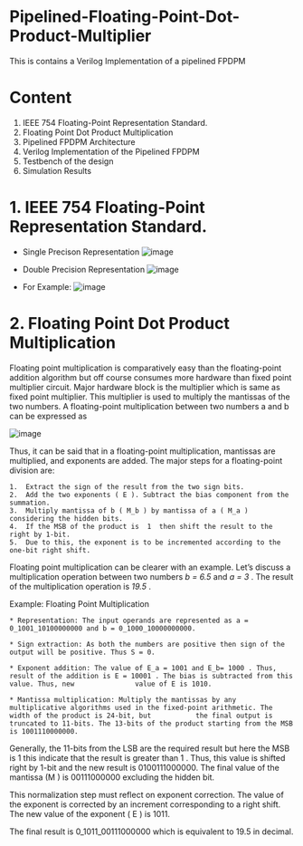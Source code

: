 # Pipelined-Floating-Point-Dot-Product-Multiplier

This is contains a Verilog Implementation of a pipelined FPDPM

# Content

1.	IEEE 754 Floating-Point Representation Standard.
2.	Floating Point Dot Product Multiplication
3.	Pipelined FPDPM Architecture
4.	Verilog Implementation of the Pipelined FPDPM
5.	Testbench of the design
6.	Simulation Results


# 1.  IEEE 754 Floating-Point Representation Standard.
   * Single Precison Representation
   ![image](https://user-images.githubusercontent.com/72949261/213871537-4b67640e-978e-40a1-837a-771ed56a020d.png)

  
  
  * Double Precision Representation
  ![image](https://user-images.githubusercontent.com/72949261/213871604-a3c2bfbd-aee2-4eb6-99e3-f70d22b149c6.png)

  
  
  * For Example:
  ![image](https://user-images.githubusercontent.com/72949261/213871617-f5b6ffad-2d95-42a1-8cd6-be3ee6892d16.png)



# 2.  Floating Point Dot Product Multiplication
Floating point multiplication is comparatively easy than the floating-point addition algorithm but off course consumes more hardware than fixed point multiplier circuit. Major hardware block is the multiplier which is same as fixed point multiplier. This multiplier is used to multiply the mantissas of the two numbers. A floating-point multiplication between two numbers a and b can be expressed as

![image](https://user-images.githubusercontent.com/72949261/213870734-98a468cb-387a-451d-8bf7-e896239aef5e.png)


Thus, it can be said that in a floating-point multiplication, mantissas are multiplied, and exponents are added. The major steps for a floating-point division are:
	
  	1.  Extract the sign of the result from the two sign bits.
	2.  Add the two exponents ( E ). Subtract the bias component from the summation.
	3.  Multiply mantissa of b ( M_b ) by mantissa of a ( M_a ) considering the hidden bits.
	4.  If the MSB of the product is  1  then shift the result to the right by 1-bit.
	5.  Due to this, the exponent is to be incremented according to the one-bit right shift.
Floating point multiplication can be clearer with an example. Let’s discuss a multiplication operation between two numbers _b = 6.5_ and _a = 3_ . The result of the multiplication operation is _19.5_ .


Example: Floating Point Multiplication

	* Representation: The input operands are represented as a = 0_1001_10100000000 and b = 0_1000_10000000000.

	* Sign extraction: As both the numbers are positive then sign of the output will be positive. Thus S = 0.

	* Exponent addition: The value of E_a = 1001 and E_b= 1000 . Thus, result of the addition is E = 10001 . The bias is subtracted from this value. Thus, new               value of E is 1010.

	* Mantissa multiplication: Multiply the mantissas by any multiplicative algorithms used in the fixed-point arithmetic. The width of the product is 24-bit, but           the final output is truncated to 11-bits. The 13-bits of the product starting from the MSB is 1001110000000.


Generally, the 11-bits from the LSB are the required result but here the MSB is 1 this indicate that the result is greater than 1 . Thus, this value is shifted right by 1-bit and the new result is 0100111000000. The final value of the mantissa (M ) is 00111000000 excluding the hidden bit.

This normalization step must reflect on exponent correction. The value of the exponent is corrected by an increment corresponding to a right shift. The new value of the exponent ( E ) is 1011.

The final result is 0_1011_00111000000 which is equivalent to 19.5 in decimal.



